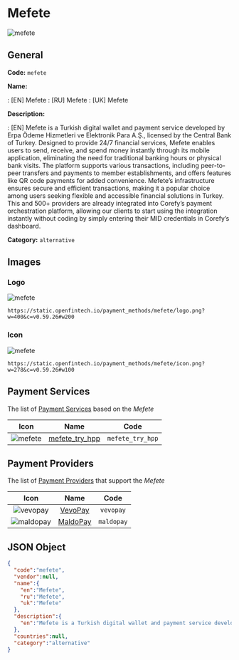 
# Mefete 
![mefete](https://static.openfintech.io/payment_methods/mefete/logo.png?w=400&c=v0.59.26#w200)  

## General 
**Code:** `mefete` 
 
**Name:** 
 
:	[EN] Mefete 
:	[RU] Mefete 
:	[UK] Mefete 
 
**Description:** 
 
: [EN] Mefete is a Turkish digital wallet and payment service developed by Erpa Ödeme Hizmetleri ve Elektronik Para A.Ş., licensed by the Central Bank of Turkey. Designed to provide 24/7 financial services, Mefete enables users to send, receive, and spend money instantly through its mobile application, eliminating the need for traditional banking hours or physical bank visits. The platform supports various transactions, including peer-to-peer transfers and payments to member establishments, and offers features like QR code payments for added convenience. Mefete’s infrastructure ensures secure and efficient transactions, making it a popular choice among users seeking flexible and accessible financial solutions in Turkey. This and 500+ providers are already integrated into Corefy’s payment orchestration platform, allowing our clients to start using the integration instantly without coding by simply entering their MID credentials in Corefy’s dashboard. 
 
**Category:** `alternative` 
 

## Images 

### Logo 
![mefete](https://static.openfintech.io/payment_methods/mefete/logo.png?w=400&c=v0.59.26#w200)  

```
https://static.openfintech.io/payment_methods/mefete/logo.png?w=400&c=v0.59.26#w200
```  

### Icon 
![mefete](https://static.openfintech.io/payment_methods/mefete/icon.png?w=278&c=v0.59.26#w100)  

```
https://static.openfintech.io/payment_methods/mefete/icon.png?w=278&c=v0.59.26#w100
```  

## Payment Services 
 
The list of [Payment Services](/payment-services/) based on the _Mefete_ 

|Icon|Name|Code| 
|:---:|:---:|:---:| 
|![mefete](https://static.openfintech.io/payment_methods/mefete/icon.png?w=278&c=v0.59.26#w100) |[mefete_try_hpp](/payment-services/mefete_try_hpp/)|`mefete_try_hpp`| 
 

## Payment Providers 
 
The list of [Payment Providers](/payment-providers/) that support the _Mefete_ 

|Icon|Name|Code| 
|:---:|:---:|:---:| 
|![vevopay](https://static.openfintech.io/payment_providers/vevopay/icon.png?w=278&c=v0.59.26#w100) |[VevoPay](/payment-providers/vevopay/)|`vevopay`| 
|![maldopay](https://static.openfintech.io/payment_providers/maldopay/icon.png?w=278&c=v0.59.26#w100) |[MaldoPay](/payment-providers/maldopay/)|`maldopay`| 
 

## JSON Object 

```json
{
  "code":"mefete",
  "vendor":null,
  "name":{
    "en":"Mefete",
    "ru":"Mefete",
    "uk":"Mefete"
  },
  "description":{
    "en":"Mefete is a Turkish digital wallet and payment service developed by Erpa \u00d6deme Hizmetleri ve Elektronik Para A.\u015e., licensed by the Central Bank of Turkey. Designed to provide 24\/7 financial services, Mefete enables users to send, receive, and spend money instantly through its mobile application, eliminating the need for traditional banking hours or physical bank visits. The platform supports various transactions, including peer-to-peer transfers and payments to member establishments, and offers features like QR code payments for added convenience. Mefete\u2019s infrastructure ensures secure and efficient transactions, making it a popular choice among users seeking flexible and accessible financial solutions in Turkey. This and 500+ providers are already integrated into Corefy\u2019s payment orchestration platform, allowing our clients to start using the integration instantly without coding by simply entering their MID credentials in Corefy\u2019s dashboard."
  },
  "countries":null,
  "category":"alternative"
}
```  
